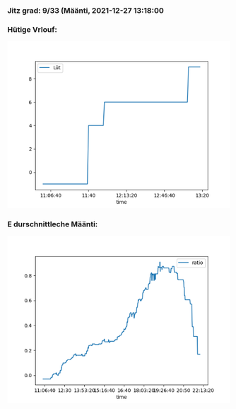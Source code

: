 ### Jitz grad: 9/33 (Määnti, 2021-12-27 13:18:00

### Hütige Vrlouf:
![Graph](Today.png)

### E durschnittleche Määnti:
![Graph](Määnti.png)